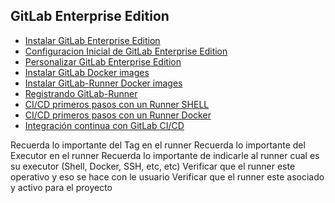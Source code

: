 ## GitLab Enterprise Edition


* [Instalar GitLab Enterprise Edition](guia/instalargitlab.rst)
* [Configuracion Inicial de GitLab Enterprise Edition](guia/configuracioninicial.rst)
* [Personalizar GitLab Enterprise Edition](guia/personalizar.rst)
* [Instalar GitLab Docker images](guia/instalargitlabdocker.rst)
* [Instalar GitLab-Runner Docker images](guia/instalargitlabrunnerdocker.rst)
* [Registrando GitLab-Runner](guia/registrargitlabrunner.rst)
* [CI/CD primeros pasos con un Runner SHELL](guia/integracioncontinuaentender.rst)
* [CI/CD primeros pasos con un Runner Docker](guia/integracioncontinuaentenderDocker.rst)
* [Integración continua con GitLab CI/CD](guia/integracioncontinua.rst)

Recuerda lo importante del Tag en el runner
Recuerda lo importante del Executor en el runner
Recuerda lo importante de indicarle al runner cual es su executor (Shell, Docker, SSH, etc, etc)
Verificar que el runner este operativo y eso se hace con le usuario 
Verificar que el runner este asociado y activo para el proyecto



